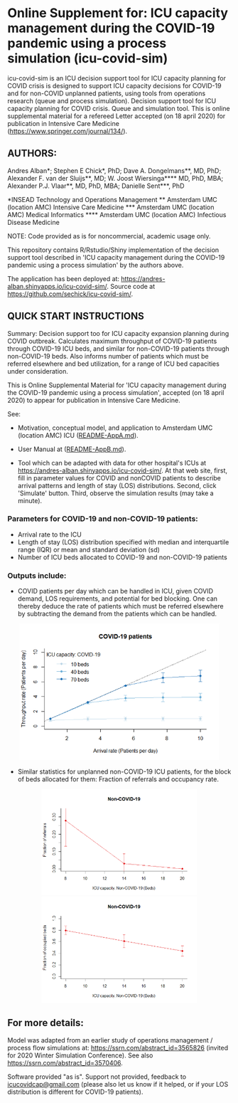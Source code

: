 # Online Supplement for: ICU capacity management during the COVID-19 pandemic using a process simulation (icu-covid-sim)

icu-covid-sim is an ICU decision support tool for ICU capacity planning for COVID crisis is designed to support ICU capacity decisions for COVID-19 and for non-COVID unplanned patients, using tools from operations research (queue and process simulation). Decision support tool for ICU capacity planning for COVID crisis. Queue and simulation tool. This is online supplemental material for a refereed Letter accepted (on 18 april 2020) for publication in Intensive Care Medicine (https://www.springer.com/journal/134/). 

## AUTHORS: 

Andres Alban*; Stephen E Chick*, PhD; Dave A. Dongelmans**, MD, PhD; Alexander F. van der Sluijs**, MD; W. Joost Wiersinga**** MD, PhD, MBA; Alexander P.J. Vlaar**, MD, PhD, MBA; Danielle Sent***, PhD

 *INSEAD Technology and Operations Management
** Amsterdam UMC (location AMC) Intensive Care Medicine
*** Amsterdam UMC (location AMC) Medical Informatics
**** Amsterdam UMC (location AMC) Infectious Disease Medicine

NOTE: Code provided as is for noncommercial, academic usage only.

This repository contains R/Rstudio/Shiny implementation of the decision support tool described in 'ICU capacity management during the COVID-19 pandemic using a process simulation' by the authors above.

The application has been deployed at: https://andres-alban.shinyapps.io/icu-covid-sim/. Source code at https://github.com/sechick/icu-covid-sim/.

## QUICK START INSTRUCTIONS

Summary: Decision support too for ICU capacity expansion planning during COVID outbreak. Calculates maximum throughput of COVID-19 patients through COVID-19 ICU beds, and similar for non-COVID-19 patients through non-COVID-19 beds. Also informs number of patients which must be referred elsewhere and bed utilization, for a range of ICU bed capacities under consideration.

This is Online Supplemental Material for 'ICU capacity management during the COVID-19 pandemic using a process simulation', accepted (on 18 april 2020) to appear for publication in Intensive Care Medicine.

See: 
* Motivation, conceptual model, and application to Amsterdam UMC (location AMC) ICU ([README-AppA.md](README-AppA.md)).
* User Manual at ([README-AppB.md](README-AppB.md)).

* Tool which can be adapted with data for other hospital's ICUs at https://andres-alban.shinyapps.io/icu-covid-sim/. At that web site, first, fill in parameter values for COVID and nonCOVID patients to describe arrival patterns and length of stay (LOS) distributions. Second, click 'Simulate' button. Third, observe the simulation results (may take a minute).

### Parameters for COVID-19 and non-COVID-19 patients:

 - Arrival rate to the ICU
 - Length of stay (LOS) distribution specified with median and interquartile range (IQR) or mean and standard deviation (sd)
 - Number of ICU beds allocated to COVID-19 and non-COVID-19 patients
 
### Outputs include:

- COVID patients per day which can be handled in ICU, given COVID demand, LOS requirements, and potential for bed blocking. One can thereby deduce the rate of patients which must be referred elsewhere by subtracting the demand from the patients which can be handled.

<p align="center">
  <img src="Docs/throughput_example.png" width="450" alt="throughput_example text">
</p>

- Similar statistics for unplanned non-COVID-19 ICU patients, for the block of beds allocated for them: Fraction of referrals and occupancy rate.

<p align="center">
  <img src="Docs/referrals_example.png" width="350" alt="referrals_example text">
  <img src="Docs/occupancy_example.png" width="350" alt="occupancy_example text">
</p>

## For more details: 

Model was adapted from an earlier study of operations management / process flow simulations at: https://ssrn.com/abstract_id=3565826 (invited for 2020 Winter Simulation Conference). See also https://ssrn.com/abstract_id=3570406.

Software provided "as is". Support not provided, feedback to icucovidcap@gmail.com (please also let us know if it helped, or if your LOS distribution is different for COVID-19 patients). 

